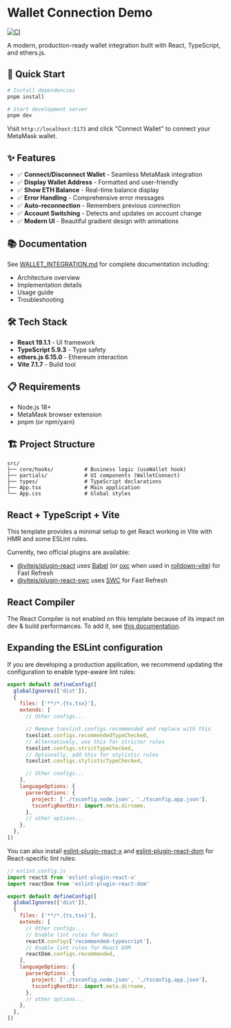 # Wallet Connection Demo

[![CI](https://github.com/YOUR_USERNAME/connect-wallet/actions/workflows/ci.yml/badge.svg)](https://github.com/YOUR_USERNAME/connect-wallet/actions/workflows/ci.yml)

A modern, production-ready wallet integration built with React, TypeScript, and ethers.js.

## 🚀 Quick Start

```bash
# Install dependencies
pnpm install

# Start development server
pnpm dev
```

Visit `http://localhost:5173` and click "Connect Wallet" to connect your MetaMask wallet.

## ✨ Features

- ✅ **Connect/Disconnect Wallet** - Seamless MetaMask integration
- ✅ **Display Wallet Address** - Formatted and user-friendly
- ✅ **Show ETH Balance** - Real-time balance display
- ✅ **Error Handling** - Comprehensive error messages
- ✅ **Auto-reconnection** - Remembers previous connection
- ✅ **Account Switching** - Detects and updates on account change
- ✅ **Modern UI** - Beautiful gradient design with animations

## 📚 Documentation

See [WALLET_INTEGRATION.md](./WALLET_INTEGRATION.md) for complete documentation including:
- Architecture overview
- Implementation details
- Usage guide
- Troubleshooting

## 🛠️ Tech Stack

- **React 19.1.1** - UI framework
- **TypeScript 5.9.3** - Type safety
- **ethers.js 6.15.0** - Ethereum interaction
- **Vite 7.1.7** - Build tool

## 📋 Requirements

- Node.js 18+
- MetaMask browser extension
- pnpm (or npm/yarn)

## 🏗️ Project Structure

```
src/
├── core/hooks/          # Business logic (useWallet hook)
├── partials/            # UI components (WalletConnect)
├── types/               # TypeScript declarations
├── App.tsx              # Main application
└── App.css              # Global styles
```

## React + TypeScript + Vite

This template provides a minimal setup to get React working in Vite with HMR and some ESLint rules.

Currently, two official plugins are available:

- [@vitejs/plugin-react](https://github.com/vitejs/vite-plugin-react/blob/main/packages/plugin-react) uses [Babel](https://babeljs.io/) (or [oxc](https://oxc.rs) when used in [rolldown-vite](https://vite.dev/guide/rolldown)) for Fast Refresh
- [@vitejs/plugin-react-swc](https://github.com/vitejs/vite-plugin-react/blob/main/packages/plugin-react-swc) uses [SWC](https://swc.rs/) for Fast Refresh

## React Compiler

The React Compiler is not enabled on this template because of its impact on dev & build performances. To add it, see [this documentation](https://react.dev/learn/react-compiler/installation).

## Expanding the ESLint configuration

If you are developing a production application, we recommend updating the configuration to enable type-aware lint rules:

```js
export default defineConfig([
  globalIgnores(['dist']),
  {
    files: ['**/*.{ts,tsx}'],
    extends: [
      // Other configs...

      // Remove tseslint.configs.recommended and replace with this
      tseslint.configs.recommendedTypeChecked,
      // Alternatively, use this for stricter rules
      tseslint.configs.strictTypeChecked,
      // Optionally, add this for stylistic rules
      tseslint.configs.stylisticTypeChecked,

      // Other configs...
    ],
    languageOptions: {
      parserOptions: {
        project: ['./tsconfig.node.json', './tsconfig.app.json'],
        tsconfigRootDir: import.meta.dirname,
      },
      // other options...
    },
  },
])
```

You can also install [eslint-plugin-react-x](https://github.com/Rel1cx/eslint-react/tree/main/packages/plugins/eslint-plugin-react-x) and [eslint-plugin-react-dom](https://github.com/Rel1cx/eslint-react/tree/main/packages/plugins/eslint-plugin-react-dom) for React-specific lint rules:

```js
// eslint.config.js
import reactX from 'eslint-plugin-react-x'
import reactDom from 'eslint-plugin-react-dom'

export default defineConfig([
  globalIgnores(['dist']),
  {
    files: ['**/*.{ts,tsx}'],
    extends: [
      // Other configs...
      // Enable lint rules for React
      reactX.configs['recommended-typescript'],
      // Enable lint rules for React DOM
      reactDom.configs.recommended,
    ],
    languageOptions: {
      parserOptions: {
        project: ['./tsconfig.node.json', './tsconfig.app.json'],
        tsconfigRootDir: import.meta.dirname,
      },
      // other options...
    },
  },
])
```
